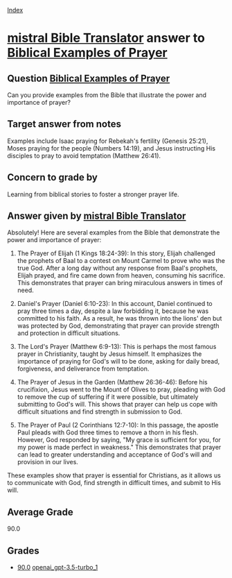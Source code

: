 
[Index](../../../index.md)
# [mistral Bible Translator](../../answering_models/mistral_Bible_Translator.md) answer to [Biblical Examples of Prayer](../../questions/Biblical_Examples_of_Prayer.md)

## Question [Biblical Examples of Prayer](../../questions/Biblical_Examples_of_Prayer.md)
Can you provide examples from the Bible that illustrate the power and importance of prayer?

## Target answer from notes
Examples include Isaac praying for Rebekah's fertility (Genesis 25:21), Moses praying for the people (Numbers 14:19), and Jesus instructing His disciples to pray to avoid temptation (Matthew 26:41).

## Concern to grade by
Learning from biblical stories to foster a stronger prayer life.

## Answer given by [mistral Bible Translator](../../answering_models/mistral_Bible_Translator.md)
 Absolutely! Here are several examples from the Bible that demonstrate the power and importance of prayer:

1. The Prayer of Elijah (1 Kings 18:24-39): In this story, Elijah challenged the prophets of Baal to a contest on Mount Carmel to prove who was the true God. After a long day without any response from Baal's prophets, Elijah prayed, and fire came down from heaven, consuming his sacrifice. This demonstrates that prayer can bring miraculous answers in times of need.

2. Daniel's Prayer (Daniel 6:10-23): In this account, Daniel continued to pray three times a day, despite a law forbidding it, because he was committed to his faith. As a result, he was thrown into the lions' den but was protected by God, demonstrating that prayer can provide strength and protection in difficult situations.

3. The Lord's Prayer (Matthew 6:9-13): This is perhaps the most famous prayer in Christianity, taught by Jesus himself. It emphasizes the importance of praying for God's will to be done, asking for daily bread, forgiveness, and deliverance from temptation.

4. The Prayer of Jesus in the Garden (Matthew 26:36-46): Before his crucifixion, Jesus went to the Mount of Olives to pray, pleading with God to remove the cup of suffering if it were possible, but ultimately submitting to God's will. This shows that prayer can help us cope with difficult situations and find strength in submission to God.

5. The Prayer of Paul (2 Corinthians 12:7-10): In this passage, the apostle Paul pleads with God three times to remove a thorn in his flesh. However, God responded by saying, "My grace is sufficient for you, for my power is made perfect in weakness." This demonstrates that prayer can lead to greater understanding and acceptance of God's will and provision in our lives.

These examples show that prayer is essential for Christians, as it allows us to communicate with God, find strength in difficult times, and submit to His will.

## Average Grade
90.0

## Grades
 * [90.0](./Biblical_Examples_of_Prayer_grades/openai_gpt-3.5-turbo_1.md) [openai_gpt-3.5-turbo_1](../../grading_models/openai_gpt-3.5-turbo_1.md)
